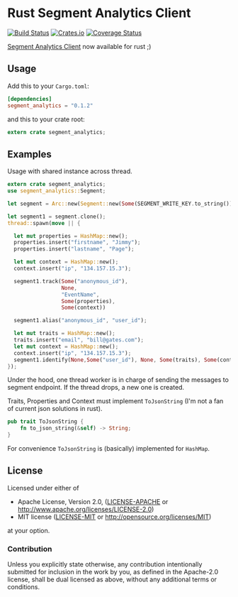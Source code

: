 Rust Segment Analytics Client
==========

[![Build Status](https://travis-ci.org/aagahi/rust-segment-analytics.svg?branch=master)](https://travis-ci.org/aagahi/rust-segment-analytics)
[![Crates.io](https://img.shields.io/crates/v/segment_analytics.svg?style=flat)](https://crates.io/crates/segment_analytics)
[![Coverage Status](https://coveralls.io/repos/github/aagahi/rust-segment-analytics/badge.svg?branch=master)](https://coveralls.io/github/aagahi/rust-segment-analytics?branch=master)


[Segment Analytics Client](https://www.segment.com/) now available for rust ;)


## Usage

Add this to your `Cargo.toml`:

```toml
[dependencies]
segment_analytics = "0.1.2"
```

and this to your crate root:

```rust
extern crate segment_analytics;
```

## Examples

Usage with shared instance across thread.

```rust
extern crate segment_analytics;
use segment_analytics::Segment;

let segment = Arc::new(Segment::new(Some(SEGMENT_WRITE_KEY.to_string())));

let segment1 = segment.clone();
thread::spawn(move || {

  let mut properties = HashMap::new();
  properties.insert("firstname", "Jimmy");
  properties.insert("lastname", "Page");

  let mut context = HashMap::new();
  context.insert("ip", "134.157.15.3");

  segment1.track(Some("anonymous_id"),
                 None,
                 "EventName",
                 Some(properties),
                 Some(context))

  segment1.alias("anonymous_id", "user_id");

  let mut traits = HashMap::new();
  traits.insert("email", "bill@gates.com");
  let mut context = HashMap::new();
  context.insert("ip", "134.157.15.3");
  segment1.identify(None,Some("user_id"), None, Some(traits), Some(context));
});
```

Under the hood, one thread worker is in charge of sending the messages to segment endpoint. If the thread drops, a new one is created.


Traits, Properties and Context must implement `ToJsonString` (I'm not a fan of current json solutions in rust).

```rust
pub trait ToJsonString {
    fn to_json_string(&self) -> String;
}
```

For convenience `ToJsonString` is (basically) implemented for `HashMap`.



## License

Licensed under either of

 * Apache License, Version 2.0, ([LICENSE-APACHE](LICENSE-APACHE) or http://www.apache.org/licenses/LICENSE-2.0)
 * MIT license ([LICENSE-MIT](LICENSE-MIT) or http://opensource.org/licenses/MIT)

at your option.

### Contribution

Unless you explicitly state otherwise, any contribution intentionally
submitted for inclusion in the work by you, as defined in the Apache-2.0
license, shall be dual licensed as above, without any additional terms or
conditions.
